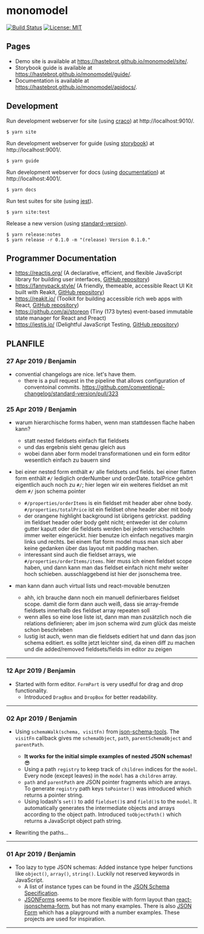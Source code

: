 # monomodel

[![Build Status](https://travis-ci.org/hastebrot/monomodel.svg?branch=master)](https://travis-ci.org/hastebrot/monomodel)
[![License: MIT](https://img.shields.io/badge/license-MIT-yellow.svg)](https://opensource.org/licenses/MIT)

## Pages

- Demo site is available at https://hastebrot.github.io/monomodel/site/.
- Storybook guide is available at https://hastebrot.github.io/monomodel/guide/.
- Documentation is available at https://hastebrot.github.io/monomodel/apidocs/.

## Development

Run development webserver for site (using [craco](https://github.com/sharegate/craco)) at http://localhost:9010/.

```console
$ yarn site
```

Run development webserver for guide (using [storybook](https://github.com/storybooks/storybook)) at http://localhost:9001/.

```console
$ yarn guide
```

Run development webserver for docs (using [documentation](https://github.com/documentationjs/documentation)) at http://localhost:4001/.

```console
$ yarn docs
```

Run test suites for site (using [jest](https://github.com/facebook/jest)).

```console
$ yarn site:test
```

Release a new version (using [standard-version](https://github.com/conventional-changelog/standard-version/)).

```console
$ yarn release:notes
$ yarn release -r 0.1.0 -m "(release) Version 0.1.0."
```

## Programmer Documentation

- https://reactjs.org/ (A declarative, efficient, and flexible JavaScript library for building user interfaces, [GitHub repository](https://github.com/facebook/react/))
- https://fannypack.style/ (A friendly, themeable, accessible React UI Kit built with Reakit, [GitHub repository](https://github.com/fannypackui/fannypack))
- https://reakit.io/ (Toolkit for building accessible rich web apps with React, [GitHub repository](https://github.com/reakit/reakit))
- https://github.com/ai/storeon (Tiny (173 bytes) event-based immutable state manager for React and Preact)
- https://jestjs.io/ (Delightful JavaScript Testing, [GitHub repository](https://github.com/facebook/jest))

## PLANFILE

### 27 Apr 2019 / Benjamin

- convential changelogs are nice. let's have them.
  - there is a pull request in the pipeline that allows configuration of conventoinal commits.
    https://github.com/conventional-changelog/standard-version/pull/323

### 25 Apr 2019 / Benjamin

- warum hierarchische forms haben, wenn man stattdessen flache haben kann?

  - statt nested fieldsets einfach flat fieldsets
  - und das ergebnis sieht genau gleich aus
  - wobei dann aber form model transformationen und ein form editor wesentlich einfach zu bauern sind

- bei einer nested form enthält `#/` alle fieldsets und fields. bei einer flatten form enthält `#/` lediglich orderNumber und orderDate. totalPrice gehört eigentlich auch noch zu `#/`; hier legen wir ein weiteres fieldset an mit dem `#/` json schema pointer

  - `#/properties/orderItems` is ein fieldset mit header aber ohne body. `#/properties/totalPrice` ist ein fieldset ohne header aber mit body
  - der orangene highlight background ist übrigens getrickst. padding im fieldset header oder body geht nicht; entweder ist der column gutter kaputt oder die fieldsets werden bei jedem verschachteln immer weiter eingerückt. hier benutze ich einfach negatives margin links und rechts. bei einem flat form model muss man sich aber keine gedanken über das layout mit padding machen.
  - interessant sind auch die fieldset arrays, wie `#/properties/orderItems/items`. hier muss ich einen fieldset scope haben, und dann kann man das fieldset einfach nicht mehr weiter hoch schieben. ausschlaggebend ist hier der jsonschema tree.

- man kann dann auch virtual lists und react-movable benutzen
  - ahh, ich brauche dann noch ein manuell definierbares fieldset scope. damit die form dann auch weiß, dass sie array-fremde fieldsets innerhalb des fieldset array repeaten soll
  - wenn alles so eine lose liste ist, dann man man zusätzlich noch die relations definieren; aber im json schema wird zum glück das meiste schon beschrieben
  - lustig ist auch, wenn man die fieldsets editiert hat und dann das json schema editiert. es sollte jetzt leichter sind, da einen diff zu machen und die added/removed fieldsets/fields im editor zu zeigen

---

### 12 Apr 2019 / Benjamin

- Started with form editor. `FormPart` is very usedful for drag and drop functionality.
  - Introduced `DragBox` and `DropBox` for better readability.

---

### 02 Apr 2019 / Benjamin

- Using `schemaWalk(schema, visitFn)` from [json-schema-tools](https://github.com/cloudflare/json-schema-tools/tree/%40cloudflare/json-schema-walker%400.1.1/workspaces/json-schema-walker). The `visitFn` callback gives me `schemaObject`, `path`, `parentSchemaObject` and `parentPath`.

  - **It works for the initial simple examples of nested JSON schemas!** :sunglasses:
  - Using a path `registry` to keep track of `children` indices for the `model`. Every node (except leaves) in the `model` has a `children` array.
  - `path` and `parentPath` are JSON pointer fragments which are arrays. To generate `registry` path keys `toPointer()` was introduced which returns a pointer string.
  - Using lodash's `set()` to add `fieldset()`s and `field()`s to the `model`. It automatically generates the intermediate objects and arrays according to the object path. Introduced `toObjectPath()` which returns a JavaScript object path string.

- Rewriting the paths...

---

### 01 Apr 2019 / Benjamin

- Too lazy to type JSON schemas: Added instance type helper functions like `object()`, `array()`, `string()`. Luckily not reserved keywords in JavaScript.
  - A list of instance types can be found in the [JSON Schema Specification](https://tools.ietf.org/html/draft-handrews-json-schema-01#section-4.2.1).
  - [JSONForms](https://github.com/eclipsesource/jsonforms) seems to be more flexible with form layout than [react-jsonschema-form](https://github.com/mozilla-services/react-jsonschema-form), but has not many examples. There is also [JSON Form](https://github.com/jsonform/jsonform) which has a playground with a number examples. These projects are used for inspiration.

---
